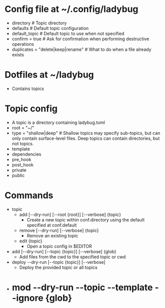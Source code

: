 # Config file at ~/.config/ladybug

- directory # Topic directory
- defaults # Default topic configuration
- default_topic # Default topic to use when not specified
- confirm = true # Ask for confirmation when performing destructive operations
- duplicates = "delete|keep|rename" # What to do when a file already exists

# Dotfiles at ~/ladybug

- Contains topics

# Topic config

- A topic is a directory containing ladybug.toml
- root = "~/"
- type = "shallow|deep" # Shallow topics may specify sub-topics, but can only contain surface-level
  files. Deep topics can contain directories, but not topics.
- template
- dependencies
- pre_hook
- post_hook
- private
- public

# Commands

- topic
  - add [--dry-run] [--root {root}] [--verbose] {topic}
    - Create a new topic within conf.directory using the default specified at conf.default
  - remove [--dry-run] [--verbose] {topic}
    - Remove an existing topic
  - edit {topic}
    - Open a topic config in $EDITOR
- add [--dry-run] [--topic {topic}] [--verbose] {glob}
  - Add files from the cwd to the specified topic or cwd
- deploy --dry-run [--topic {topic}] [--verbose]
  - Deploy the provided topic or all topics
- # mod --dry-run --topic --template --ignore {glob}
